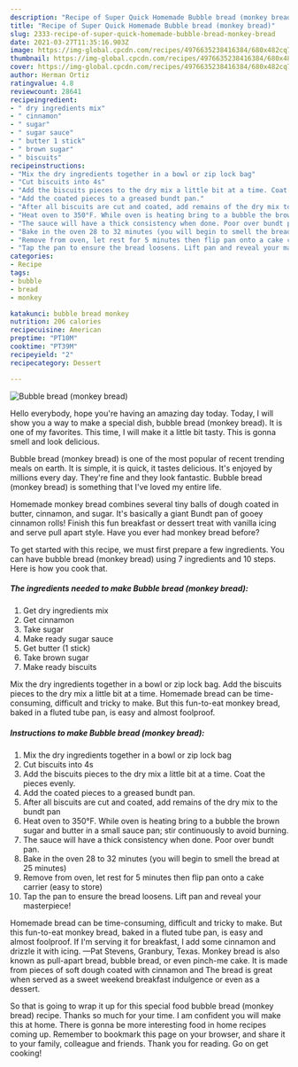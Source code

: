 ```yaml
---
description: "Recipe of Super Quick Homemade Bubble bread (monkey bread)"
title: "Recipe of Super Quick Homemade Bubble bread (monkey bread)"
slug: 2333-recipe-of-super-quick-homemade-bubble-bread-monkey-bread
date: 2021-03-27T11:35:16.903Z
image: https://img-global.cpcdn.com/recipes/4976635238416384/680x482cq70/bubble-bread-monkey-bread-recipe-main-photo.jpg
thumbnail: https://img-global.cpcdn.com/recipes/4976635238416384/680x482cq70/bubble-bread-monkey-bread-recipe-main-photo.jpg
cover: https://img-global.cpcdn.com/recipes/4976635238416384/680x482cq70/bubble-bread-monkey-bread-recipe-main-photo.jpg
author: Herman Ortiz
ratingvalue: 4.8
reviewcount: 28641
recipeingredient:
- " dry ingredients mix"
- " cinnamon"
- " sugar"
- " sugar sauce"
- " butter 1 stick"
- " brown sugar"
- " biscuits"
recipeinstructions:
- "Mix the dry ingredients together in a bowl or zip lock bag"
- "Cut biscuits into 4s"
- "Add the biscuits pieces to the dry mix a little bit at a time. Coat the pieces evenly."
- "Add the coated pieces to a greased bundt pan."
- "After all biscuits are cut and coated, add remains of the dry mix to the bundt pan"
- "Heat oven to 350°F. While oven is heating bring to a bubble the brown sugar and butter in a small sauce pan; stir continuously to avoid burning."
- "The sauce will have a thick consistency when done. Poor over bundt pan."
- "Bake in the oven 28 to 32 minutes (you will begin to smell the bread at 25 minutes)"
- "Remove from oven, let rest for 5 minutes then flip pan onto a cake carrier (easy to store)"
- "Tap the pan to ensure the bread loosens. Lift pan and reveal your masterpiece!"
categories:
- Recipe
tags:
- bubble
- bread
- monkey

katakunci: bubble bread monkey 
nutrition: 206 calories
recipecuisine: American
preptime: "PT10M"
cooktime: "PT39M"
recipeyield: "2"
recipecategory: Dessert

---
```



![Bubble bread (monkey bread)](https://img-global.cpcdn.com/recipes/4976635238416384/680x482cq70/bubble-bread-monkey-bread-recipe-main-photo.jpg)

Hello everybody, hope you're having an amazing day today. Today, I will show you a way to make a special dish, bubble bread (monkey bread). It is one of my favorites. This time, I will make it a little bit tasty. This is gonna smell and look delicious.

Bubble bread (monkey bread) is one of the most popular of recent trending meals on earth. It is simple, it is quick, it tastes delicious. It's enjoyed by millions every day. They're fine and they look fantastic. Bubble bread (monkey bread) is something that I've loved my entire life.

Homemade monkey bread combines several tiny balls of dough coated in butter, cinnamon, and sugar. It&#39;s basically a giant Bundt pan of gooey cinnamon rolls! Finish this fun breakfast or dessert treat with vanilla icing and serve pull apart style. Have you ever had monkey bread before?


To get started with this recipe, we must first prepare a few ingredients. You can have bubble bread (monkey bread) using 7 ingredients and 10 steps. Here is how you cook that.

<!--inarticleads1-->

##### The ingredients needed to make Bubble bread (monkey bread):

1. Get  dry ingredients mix
1. Get  cinnamon
1. Take  sugar
1. Make ready  sugar sauce
1. Get  butter (1 stick)
1. Take  brown sugar
1. Make ready  biscuits


Mix the dry ingredients together in a bowl or zip lock bag. Add the biscuits pieces to the dry mix a little bit at a time. Homemade bread can be time-consuming, difficult and tricky to make. But this fun-to-eat monkey bread, baked in a fluted tube pan, is easy and almost foolproof. 

<!--inarticleads2-->

##### Instructions to make Bubble bread (monkey bread):

1. Mix the dry ingredients together in a bowl or zip lock bag
1. Cut biscuits into 4s
1. Add the biscuits pieces to the dry mix a little bit at a time. Coat the pieces evenly.
1. Add the coated pieces to a greased bundt pan.
1. After all biscuits are cut and coated, add remains of the dry mix to the bundt pan
1. Heat oven to 350°F. While oven is heating bring to a bubble the brown sugar and butter in a small sauce pan; stir continuously to avoid burning.
1. The sauce will have a thick consistency when done. Poor over bundt pan.
1. Bake in the oven 28 to 32 minutes (you will begin to smell the bread at 25 minutes)
1. Remove from oven, let rest for 5 minutes then flip pan onto a cake carrier (easy to store)
1. Tap the pan to ensure the bread loosens. Lift pan and reveal your masterpiece!


Homemade bread can be time-consuming, difficult and tricky to make. But this fun-to-eat monkey bread, baked in a fluted tube pan, is easy and almost foolproof. If I&#39;m serving it for breakfast, I add some cinnamon and drizzle it with icing. —Pat Stevens, Granbury, Texas. Monkey bread is also known as pull-apart bread, bubble bread, or even pinch-me cake. It is made from pieces of soft dough coated with cinnamon and The bread is great when served as a sweet weekend breakfast indulgence or even as a dessert. 

So that is going to wrap it up for this special food bubble bread (monkey bread) recipe. Thanks so much for your time. I am confident you will make this at home. There is gonna be more interesting food in home recipes coming up. Remember to bookmark this page on your browser, and share it to your family, colleague and friends. Thank you for reading. Go on get cooking!
